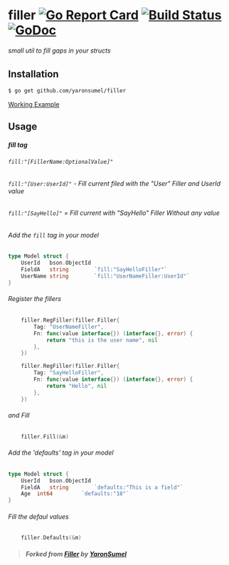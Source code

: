 # filler [![Go Report Card](https://goreportcard.com/badge/github.com/md5login/filler)](https://goreportcard.com/report/github.com/yaronsumel/filler) [![Build Status](https://travis-ci.org/md5login/filler.svg?branch=master)](https://travis-ci.org/md5login/filler) [![GoDoc](https://godoc.org/github.com/md5login/filler?status.svg)](https://godoc.org/github.com/md5login/filler)
###### small util to fill gaps in your structs 

Installation
------
```bash
$ go get github.com/yaronsumel/filler
```

[Working Example](https://github.com/md5login/filler/blob/master/example/example.go)

Usage
------

##### fill tag

###### `fill:"[FillerName:OptionalValue]"`
###### `fill:"[User:UserId]"` - Fill current filed with the "User" Filler and UserId value
###### `fill:"[SayHello]"` = Fill current with "SayHello" Filler Without any value 


###### Add the `fill` tag in your model
```go
type Model struct {
	UserId   bson.ObjectId 
	FieldA   string        `fill:"SayHelloFiller"`
	UserName string        `fill:"UserNameFiller:UserId"`
}
```
###### Register the fillers
```go
	filler.RegFiller(filler.Filler{
		Tag: "UserNameFiller",
		Fn: func(value interface{}) (interface{}, error) {
			return "this is the user name", nil
		},
	})

	filler.RegFiller(filler.Filler{
		Tag: "SayHelloFiller",
		Fn: func(value interface{}) (interface{}, error) {
			return "Hello", nil
		},
	})
```

###### and Fill
```go
	filler.Fill(&m)
```

###### Add the 'defaults' tag in your model
```go
type Model struct {
	UserId   bson.ObjectId 
	FieldA   string        `defaults:"This is a field"`
	Age	 int64         `defaults:"18"`
}
```
###### Fill the defaul values
```go
	filler.Defaults(&m)
```

> ##### Forked from [Filler](https://github.com/yaronsumel/filler/) by [YaronSumel](https://twitter.com/yaronsumel) #####
